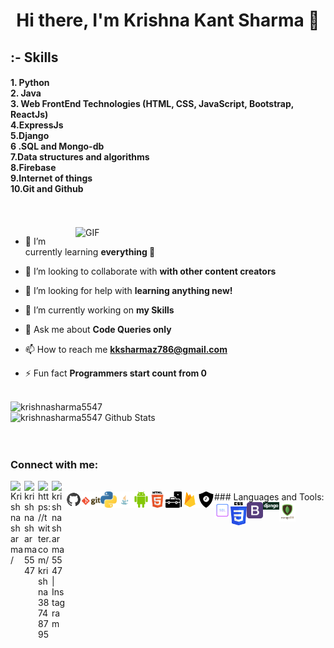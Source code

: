 <h1 align="center">Hi there, I'm Krishna Kant Sharma  👋</h1>
<h2 align="left">:- Skills <br></h2>
<h4>
1. Python<br>
2. Java<br>
3. Web FrontEnd Technologies (HTML, CSS, JavaScript, Bootstrap, ReactJs) <br>
4.ExpressJs<br>
5.Django<br>
6 .SQL and Mongo-db<br> 
7.Data structures and algorithms<br>
8.Firebase<br>
9.Internet of things<br>
10.Git and Github
</h4>

<br>

<br />
<img align="right" alt="GIF" src="https://media1.giphy.com/media/p4NLw3I4U0idi/200.webp?cid=ecf05e47ut5pr45pj9m7x00dco0dgwmqq1so04zmjkqx6daz&rid=200.webp" width="400px" />

- 🌱 I’m currently learning **everything 🤣**

- 👯 I’m looking to collaborate with **with other content creators**

- 🤔 I’m looking for help with **learning anything new!**

- 🔭 I’m currently working on **my Skills**

- 💬 Ask me about **Code Queries only**

- 📫 How to reach me **kksharmaz786@gmail.com**

- ⚡ Fun fact  **Programmers start count from 0**


<br>
<img src="https://github-readme-stats.vercel.app/api/top-langs/?username=krishnasharma5547&layout=compact&hide=html&hide_border=true,issues&theme=gruvbox" alt="krishnasharma5547" />
<br />
<img align="leftr" src="https://github-readme-stats.vercel.app/api?username=krishnasharma5547&include_all_commits=true&count_private=true&show_icons=true&line_height=20&title_color=7A7ADB&icon_color=2234AE&text_color=D3D3D3&bg_color=0,000000,130F40" alt="krishnasharma5547 Github Stats">
<br />
<br />
<br />

### Connect with me: 

<a href="https://www.linkedin.com/in/krishna-kant-sharma-253a98195/" target="_blank">
  <img align="left" alt="Krishna sharma/" | Linkedin" title="LinkedIn"  width="22px" src="https://cdn.jsdelivr.net/npm/simple-icons@v3/icons/linkedin.svg"> 
</a>                                                                                                                                     
<a href="https://www.hackerrank.com/_181500332?hr_r=1/" target="_blank">
  <img align="left" alt="krishnasharma5547" | HackerRank" title="HackerRank" width="22px" src="https://cdn.jsdelivr.net/npm/simple-icons@v3/icons/hackerrank.svg"> 
</a>
<a href="https://twitter.com/krishna38748795/" target="_blank">
  <img align="left" alt="https://twitter.com/krishna38748795" | Twitter" title="Twitter" width="22px" src="https://cdn.jsdelivr.net/npm/simple-icons@3.0.1/icons/twitter.svg">
</a>                                                                                                                                                                             <a href="https://www.instagram.com/krishna_sharma_5547/" target="_blank">
  <img align="left" alt="krishnasharma5547 | Instagram" title="Instagram" width="22px" src="https://cdn.jsdelivr.net/npm/simple-icons@3.0.1/icons/instagram.svg">
</a>
<br>
### Languages and Tools:

<img align="left" alt="GitHub" title="Github" width="26px" src="https://github.com/krishnasharma5547/krishnasharma5547/blob/master/icons8-github-48.png" />
<img align="left" alt="Git" title="Git" width="30px" src="https://raw.githubusercontent.com/github/explore/80688e429a7d4ef2fca1e82350fe8e3517d3494d/topics/git/git.png" />
<img align="left" alt="python" title="Python" width="26px" src="https://github.com/krishnasharma5547/krishnasharma5547/blob/master/download.jpg" />
<img align="left" alt="java" title="Java" width="26px" src="https://github.com/krishnasharma5547/krishnasharma5547/blob/master/java.png" />
<img align="left" alt="Android" title="Android" width="26px" src="https://raw.githubusercontent.com/krishnasharma5547/krishnasharma5547/master/iconfinder_android_317758.png" />
<img align="left" alt="html5" title="HTML5" width="26px" src="https://github.com/krishnasharma5547/krishnasharma5547/blob/master/html.png" />
<img align="left" alt="IOT" title="IOT" width="26px" src="https://github.com/krishnasharma5547/krishnasharma5547/blob/master/icons8-device-manager-50.png" />
<img align="left" alt="firebase" title="Firebase" width="26px" src="https://github.com/krishnasharma5547/krishnasharma5547/blob/master/icons8-google-firebase-console-48.png" />
<img align="left" alt="security" title="Security" width="26px" src="https://github.com/krishnasharma5547/krishnasharma5547/blob/master/icons8-security-time-50.png" />
<img align="left" alt="SQL" title="SQL" width="26px" src="https://github.com/krishnasharma5547/krishnasharma5547/blob/master/icons8-sql-64.png" />
<img align="left" alt="css3" title="CSS3" width="26px" src="https://github.com/krishnasharma5547/krishnasharma5547/blob/master/css.png" />
<img align="left" alt="bootstrap" title="Bootstrap" width="26px" src="https://github.com/krishnasharma5547/krishnasharma5547/blob/master/bootstrap.png" />
<img align="left" alt="Django" title="Django" width="26px" src="https://github.com/krishnasharma5547/krishnasharma5547/blob/master/django.png" />
<img align="left" alt="mongo" title="Mongo-db" width="26px" src="https://github.com/krishnasharma5547/krishnasharma5547/blob/master/mongo.png" />





<br /><br />




